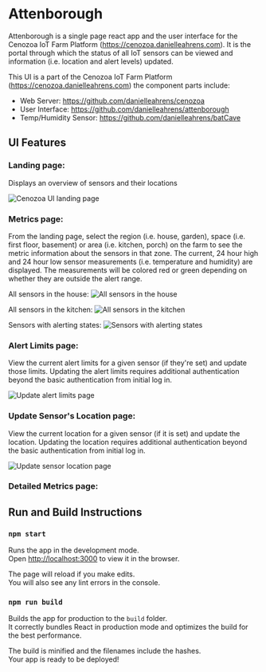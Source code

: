 # Attenborough

Attenborough is a single page react app and the user interface for the Cenozoa IoT Farm Platform (https://cenozoa.danielleahrens.com). It is the portal through which the status of all IoT sensors can be viewed and information (i.e. location and alert levels) updated. 

This UI is a part of the Cenozoa IoT Farm Platform (https://cenozoa.danielleahrens.com) the component parts include:
- Web Server: https://github.com/danielleahrens/cenozoa
- User Interface: https://github.com/danielleahrens/attenborough
- Temp/Humidity Sensor: https://github.com/danielleahrens/batCave

## UI Features

### Landing page: 
Displays an overview of sensors and their locations

![Cenozoa UI landing page](https://user-images.githubusercontent.com/31782840/108758915-aeaae680-7519-11eb-86fc-20b29c1f921a.png)

### Metrics page: 
From the landing page, select the region (i.e. house, garden), space (i.e. first floor, basement) or area (i.e. kitchen, porch) on the farm to see the metric information about the sensors in that zone. The current, 24 hour high and 24 hour low sensor measurements (i.e. temperature and humidity) are displayed. The measurements will be colored red or green depending on whether they are outside the alert range. 

All sensors in the house:
![All sensors in the house](https://user-images.githubusercontent.com/31782840/108758953-b9fe1200-7519-11eb-92f0-f5e2960f43f0.png)

All sensors in the kitchen:
![All sensors in the kitchen](https://user-images.githubusercontent.com/31782840/108758948-b8cce500-7519-11eb-9e9f-0d3c7c61e2ac.png)

Sensors with alerting states:
![Sensors with alerting states](https://user-images.githubusercontent.com/31782840/108759031-d306c300-7519-11eb-9c75-c421cef9d258.png)

### Alert Limits page:
View the current alert limits for a given sensor (if they're set) and update those limits. Updating the alert limits requires additional authentication beyond the basic authentication from initial log in.

![Update alert limits page](https://user-images.githubusercontent.com/31782840/108758942-b66a8b00-7519-11eb-834c-61c0b0761247.png)

### Update Sensor's Location page:
View the current location for a given sensor (if it is set) and update the location. Updating the location requires additional authentication beyond the basic authentication from initial log in.

![Update sensor location page](https://user-images.githubusercontent.com/31782840/108758935-b4a0c780-7519-11eb-9619-9febb20971c6.png)

### Detailed Metrics page:

## Run and Build Instructions

### `npm start`

Runs the app in the development mode.\
Open [http://localhost:3000](http://localhost:3000) to view it in the browser.

The page will reload if you make edits.\
You will also see any lint errors in the console.

### `npm run build`

Builds the app for production to the `build` folder.\
It correctly bundles React in production mode and optimizes the build for the best performance.

The build is minified and the filenames include the hashes.\
Your app is ready to be deployed!

